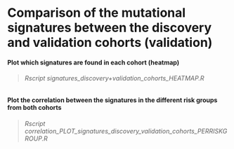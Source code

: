# Comparison of the mutational signatures between the discovery and validation cohorts (validation)

#### Plot which signatures are found in each cohort (heatmap)
> ###### Rscript signatures_discovery+validation_cohorts_HEATMAP.R
#### Plot the correlation between the signatures in the different risk groups from both cohorts
> ###### Rscript correlation_PLOT_signatures_discovery_validation_cohorts_PERRISKGROUP.R
